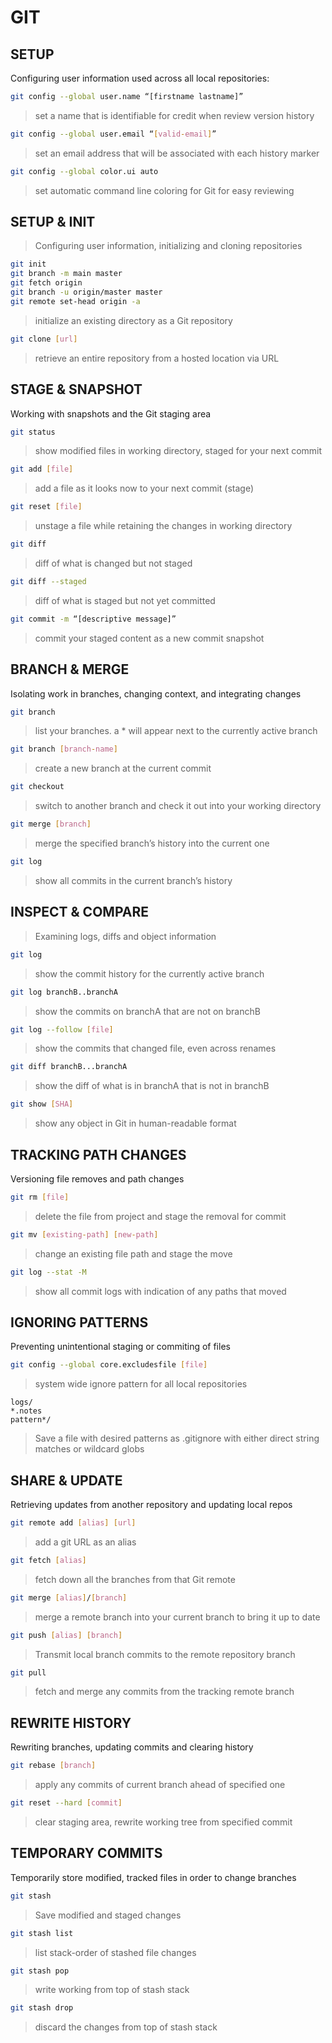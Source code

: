 # GIT

## SETUP
Configuring user information used across all local repositories:

```bash
git config --global user.name “[firstname lastname]”
```
> set a name that is identifiable for credit when review version history

```bash
git config --global user.email “[valid-email]”
```
> set an email address that will be associated with each history marker

```bash
git config --global color.ui auto
```
> set automatic command line coloring for Git for easy reviewing

## SETUP & INIT
> Configuring user information, initializing and cloning repositories

```bash
git init
git branch -m main master
git fetch origin
git branch -u origin/master master
git remote set-head origin -a
```
> initialize an existing directory as a Git repository

```bash
git clone [url]
```
> retrieve an entire repository from a hosted location via URL

## STAGE & SNAPSHOT
Working with snapshots and the Git staging area

```bash
git status
```
> show modified files in working directory, staged for your next commit

```bash
git add [file]
```
> add a file as it looks now to your next commit (stage)

```bash
git reset [file]
```
> unstage a file while retaining the changes in working directory

```bash
git diff
```
> diff of what is changed but not staged

```bash
git diff --staged
```
> diff of what is staged but not yet committed

```bash
git commit -m “[descriptive message]”
```
> commit your staged content as a new commit snapshot

## BRANCH & MERGE
Isolating work in branches, changing context, and integrating changes

```bash
git branch
```
> list your branches. a * will appear next to the currently active branch

```bash
git branch [branch-name]
```
> create a new branch at the current commit

```bash
git checkout
```
> switch to another branch and check it out into your working directory

```bash
git merge [branch]
```
> merge the specified branch’s history into the current one

```bash
git log
```
> show all commits in the current branch’s history

## INSPECT & COMPARE
> Examining logs, diffs and object information

```bash
git log
```
> show the commit history for the currently active branch

```bash
git log branchB..branchA
```
> show the commits on branchA that are not on branchB

```bash
git log --follow [file]
```
> show the commits that changed file, even across renames

```bash
git diff branchB...branchA
```
> show the diff of what is in branchA that is not in branchB

```bash
git show [SHA]
```
> show any object in Git in human-readable format

## TRACKING PATH CHANGES
Versioning file removes and path changes

```bash
git rm [file]
```
> delete the file from project and stage the removal for commit

```bash
git mv [existing-path] [new-path]
```
> change an existing file path and stage the move

```bash
git log --stat -M
```
> show all commit logs with indication of any paths that moved

## IGNORING PATTERNS
Preventing unintentional staging or commiting of files

```bash
git config --global core.excludesfile [file]
```
> system wide ignore pattern for all local repositories

```
logs/
*.notes
pattern*/
```

> Save a file with desired patterns as .gitignore with either direct string matches or wildcard globs

## SHARE & UPDATE
Retrieving updates from another repository and updating local repos

```bash
git remote add [alias] [url]
```
> add a git URL as an alias

```bash
git fetch [alias]
```
> fetch down all the branches from that Git remote

```bash
git merge [alias]/[branch]
```
> merge a remote branch into your current branch to bring it up to date

```bash
git push [alias] [branch]
```
> Transmit local branch commits to the remote repository branch

```bash
git pull
```
> fetch and merge any commits from the tracking remote branch

## REWRITE HISTORY
Rewriting branches, updating commits and clearing history

```bash
git rebase [branch]
```
> apply any commits of current branch ahead of specified one

```bash
git reset --hard [commit]
```
> clear staging area, rewrite working tree from specified commit

## TEMPORARY COMMITS
Temporarily store modified, tracked files in order to change branches

```bash
git stash
```
> Save modified and staged changes

```bash
git stash list
```
> list stack-order of stashed file changes

```bash
git stash pop
```
> write working from top of stash stack

```bash
git stash drop
```
> discard the changes from top of stash stack